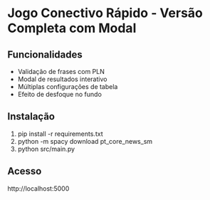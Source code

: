 # Jogo Conectivo Rápido - Versão Completa com Modal

## Funcionalidades
- Validação de frases com PLN
- Modal de resultados interativo
- Múltiplas configurações de tabela
- Efeito de desfoque no fundo

## Instalação
1. pip install -r requirements.txt
2. python -m spacy download pt_core_news_sm
3. python src/main.py

## Acesso
http://localhost:5000
